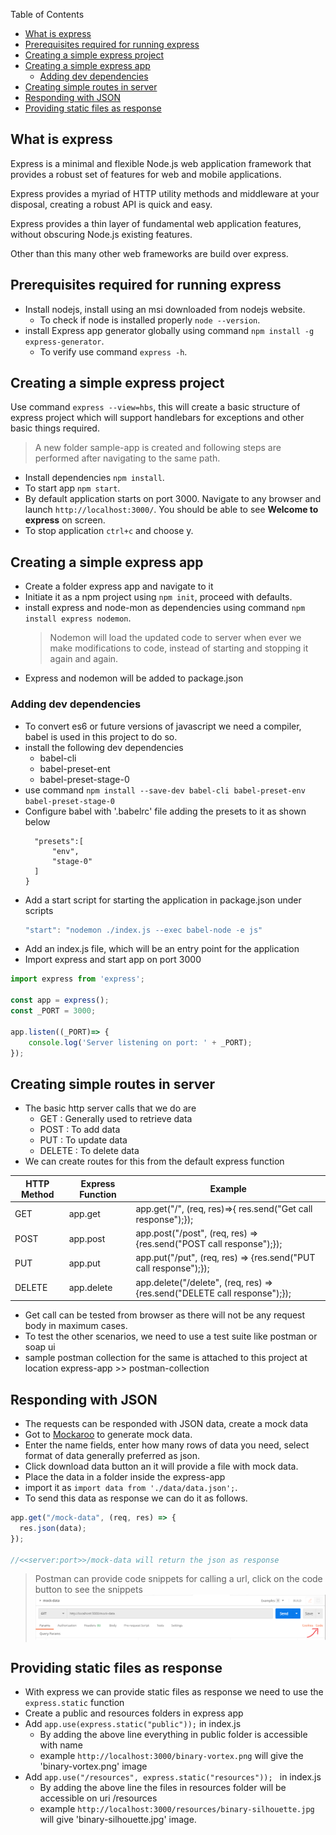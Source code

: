 Table of Contents

- [What is express](#what-is-express)
- [Prerequisites required for running express](#prerequisites-required-for-running-express)
- [Creating a simple express project](#creating-a-simple-express-project)
- [Creating a simple express app](#creating-a-simple-express-app)
  - [Adding dev dependencies](#adding-dev-dependencies)
- [Creating simple routes in server](#creating-simple-routes-in-server)
- [Responding with JSON](#responding-with-json)
- [Providing static files as response](#providing-static-files-as-response)

## What is express

Express is a minimal and flexible Node.js web application framework that provides a robust set of features for web and mobile applications.

Express provides a myriad of HTTP utility methods and middleware at your disposal, creating a robust API is quick and easy.

Express provides a thin layer of fundamental web application features, without obscuring Node.js existing features.

Other than this many other web frameworks are build over express.

## Prerequisites required for running express

- Install nodejs, install using an msi downloaded from nodejs website.
  - To check if node is installed properly `node --version`.
- install Express app generator globally using command `npm install -g express-generator`.
  - To verify use command `express -h`.

## Creating a simple express project

Use command `express --view=hbs`, this will create a basic structure of express project which will support handlebars for exceptions and other basic things required.

> A new folder sample-app is created and following steps are performed after navigating to the same path.

- Install dependencies `npm install`.
- To start app `npm start`.
- By default application starts on port 3000. Navigate to any browser and launch `http://localhost:3000/`. You should be able to see **Welcome to express** on screen.
- To stop application `ctrl+c` and choose y.

## Creating a simple express app

- Create a folder express app and navigate to it
- Initiate it as a npm project using `npm init`, proceed with defaults.
- install express and node-mon as dependencies using command `npm install express nodemon`.
  > Nodemon will load the updated code to server when ever we make modifications to code, instead of starting and stopping it again and again.
- Express and nodemon will be added to package.json

### Adding dev dependencies

- To convert es6 or future versions of javascript we need a compiler, babel is used in this project to do so.
- install the following dev dependencies
  - babel-cli
  - babel-preset-ent
  - babel-preset-stage-0
- use command `npm install --save-dev babel-cli babel-preset-env babel-preset-stage-0`
- Configure babel with '.babelrc' file adding the presets to it as shown below
  ```{
    "presets":[
        "env",
        "stage-0"
    ]
  }
  ```
- Add a start script for starting the application in package.json under scripts
  ```javascript
  "start": "nodemon ./index.js --exec babel-node -e js"
  ```
- Add an index.js file, which will be an entry point for the application
- Import express and start app on port 3000

```Javascript
import express from 'express';

const app = express();
const _PORT = 3000;

app.listen((_PORT)=> {
    console.log('Server listening on port: ' + _PORT);
});
```

## Creating simple routes in server

- The basic http server calls that we do are
  - GET : Generally used to retrieve data
  - POST : To add data
  - PUT : To update data
  - DELETE : To delete data
- We can create routes for this from the default express function

| HTTP Method | Express Function | Example                                                                   |
| ----------- | ---------------- | ------------------------------------------------------------------------- |
| GET         | app.get          | app.get("/", (req, res)=>{ res.send("Get call response");});              |
| POST        | app.post         | app.post("/post", (req, res) => {res.send("POST call response");});       |
| PUT         | app.put          | app.put("/put", (req, res) => {res.send("PUT call response");});          |
| DELETE      | app.delete       | app.delete("/delete", (req, res) => {res.send("DELETE call response");}); |

- Get call can be tested from browser as there will not be any request body in maximum cases.
- To test the other scenarios, we need to use a test suite like postman or soap ui
- sample postman collection for the same is attached to this project at location express-app >> postman-collection

## Responding with JSON

- The requests can be responded with JSON data, create a mock data
- Got to [Mockaroo](https://www.mockaroo.com/) to generate mock data.
- Enter the name fields, enter how many rows of data you need, select format of data generally preferred as json.
- Click download data button an it will provide a file with mock data.
- Place the data in a folder inside the express-app
- import it as `import data from './data/data.json';`.
- To send this data as response we can do it as follows.

```Javascript
app.get("/mock-data", (req, res) => {
  res.json(data);
});

//<<server:port>>/mock-data will return the json as response
```

> Postman can provide code snippets for calling a url, click on the code button to see the snippets
> ![code](images/post-man-code.png)

## Providing static files as response

- With express we can provide static files as response we need to use the `express.static` function
- Create a public and resources folders in express app
- Add `app.use(express.static("public"));` in index.js
  - By adding the above line everything in public folder is accessible with name
  - example `http://localhost:3000/binary-vortex.png` will give the 'binary-vortex.png' image
- Add `app.use("/resources", express.static("resources")); ` in index.js
  - By adding the above line the files in resources folder will be accessible on uri /resources
  - example `http://localhost:3000/resources/binary-silhouette.jpg` will give 'binary-silhouette.jpg' image.
